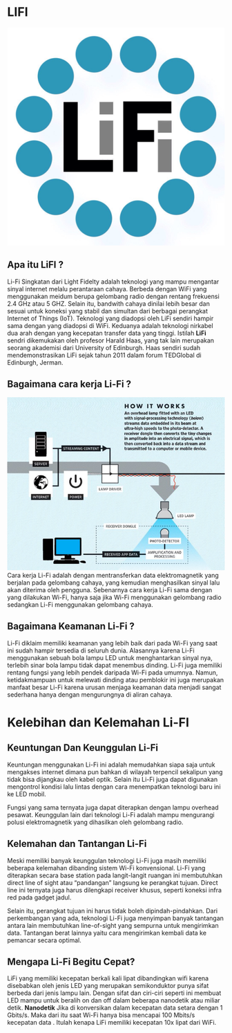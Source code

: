 # **LIFI**
![Image](LiFi.jpg)
## Apa itu LiFI ?
Li-Fi Singkatan dari Light Fidelty adalah teknologi yang mampu mengantar sinyal internet melalu perantaraan cahaya. 
Berbeda dengan WiFi yang menggunakan meidum berupa gelombang radio dengan rentang frekuensi 2.4 GHz atau 5 GHZ.
Selain itu, bandwith cahaya dinilai lebih besar dan sesuai untuk koneksi yang stabil dan simultan dari berbagai perangkat Internet of Things (IoT). Teknologi yang diadopsi oleh LiFi sendiri hampir sama dengan yang diadopsi di WiFi. Keduanya adalah teknologi nirkabel dua arah dengan yang kecepatan transfer data yang tinggi.
Istilah **LiFi** sendri dikemukakan oleh profesor Harald Haas, yang tak lain merupakan seorang akademisi dari University of Edinburgh. Haas sendiri sudah mendemonstrasikan LiFi sejak tahun 2011 dalam forum TEDGlobal di Edinburgh, Jerman.

## Bagaimana cara kerja Li-Fi ? 
![Image](Cara-kerja-Li-Fi.jpg) 
Cara kerja Li-Fi adalah dengan mentransferkan data elektromagnetik yang berjalan pada gelombang cahaya, yang kemudian menghasilkan sinyal lalu akan diterima oleh pengguna. Sebenarnya cara kerja Li-Fi sama dengan yang dilakukan Wi-Fi, hanya saja jika Wi-Fi menggunakan gelombang radio sedangkan Li-Fi menggunakan gelombang cahaya.

## Bagaimana Keamanan Li-Fi ?
Li-Fi diklaim memiliki keamanan yang lebih baik dari pada Wi-Fi yang saat ini sudah hampir tersedia di seluruh dunia. Alasannya karena Li-Fi menggunakan sebuah bola lampu LED untuk menghantarkan sinyal nya, terlebih sinar bola lampu tidak dapat menembus dinding.
Li-Fi juga memiliki rentang fungsi yang lebih pendek daripada Wi-Fi pada umumnya. Namun, ketidakmampuan untuk melewati dinding atau pemblokir ini juga merupakan manfaat besar Li-Fi karena urusan menjaga keamanan data menjadi sangat sederhana hanya dengan mengurungnya di aliran cahaya.

# Kelebihan dan Kelemahan Li-FI
## Keuntungan Dan Keunggulan Li-Fi
Keuntungan menggunakan Li-Fi ini adalah memudahkan siapa saja untuk mengakses internet dimana pun bahkan di wilayah terpencil sekalipun yang tidak bisa dijangkau oleh kabel optik. Selain itu Li-Fi juga dapat digunakan mengontrol kondisi lalu lintas dengan cara menempatkan teknologi baru ini ke LED mobil.

Fungsi yang sama ternyata juga dapat diterapkan dengan lampu overhead pesawat. Keunggulan lain dari teknologi Li-Fi adalah mampu mengurangi polusi elektromagnetik yang dihasilkan oleh gelombang radio.

## Kelemahan dan Tantangan Li-Fi
Meski memiliki banyak keunggulan teknologi Li-Fi juga masih memiliki beberapa kelemahan dibanding sistem Wi-Fi konvensional. Li-Fi yang diterapkan secara base station pada langit-langit ruangan ini membutuhkan direct line of sight atau “pandangan” langsung ke perangkat tujuan. Direct line ini ternyata juga harus dilengkapi receiver khusus, seperti koneksi infra red pada gadget jadul.

Selain itu, perangkat tujuan ini harus tidak boleh dipindah-pindahkan. Dari perkembangan yang ada, teknologi Li-Fi juga menyimpan banyak tantangan antara lain membutuhkan line-of-sight yang sempurna untuk mengirimkan data. Tantangan berat lainnya yaitu cara mengirimkan kembali data ke pemancar secara optimal.

## Mengapa Li-Fi Begitu Cepat?
LiFi yang memiliki kecepatan berkali kali lipat dibandingkan wifi karena disebabkan oleh jenis LED yang merupakan semikonduktor punya sifat berbeda dari jenis lampu lain. Dengan sifat dan ciri-ciri seperti ini membuat LED mampu untuk beralih on dan off dalam beberapa nanodetik atau miliar detik.
**Nanodetik** Jika di konversikan dalam kecepatan data setara dengan 1 Gbits/s. Maka dari itu saat Wi-Fi hanya bisa mencapai 100 Mbits/s kecepatan data .
Itulah kenapa LiFi memiliki kecepatan 10x lipat dari WiFi.


